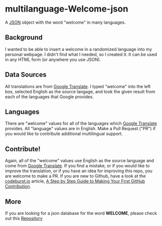 # multilanguage-Welcome-json
A [JSON](https://www.json.org/) object with the word "welcome" in many languages.

## Background
I wanted to be able to insert a welcome in a randomized language into my personal webpage. I didn't find what I needed, so I created it. It can be used in any HTML form (or anywhere you use JSON).

## Data Sources
All translations are from [Google Translate](https://translate.google.com/). I typed "welcome" into the left box, selected English as the source langage, and took the given result from each of the languages that Google provides.

## Languages
There are "welcome" values for all of the languages which [Google Translate](https://translate.google.com/) provides. All "language" values are in English. Make a Pull Request ("PR") if you would like to contribute additional multilingual support.

## Contribute!
Again, all of the "welcome" values use English as the source language and come from [Google Translate](https://translate.google.com/). If you find a mistake, or if you would like to improve the translation, or if you have an idea for improving this repo, you are welcome to make a PR. If you are new to Github, have a look at the [codeburst.io](https://codeburst.io/) article, [A Step by Step Guide to Making Your First GitHub Contribution](https://codeburst.io/a-step-by-step-guide-to-making-your-first-github-contribution-5302260a2940).

## More
If you are looking for a json database for the word **WELCOME**, please check out this [Repository](https://github.com/novellac/multilanguage-hello-json)
